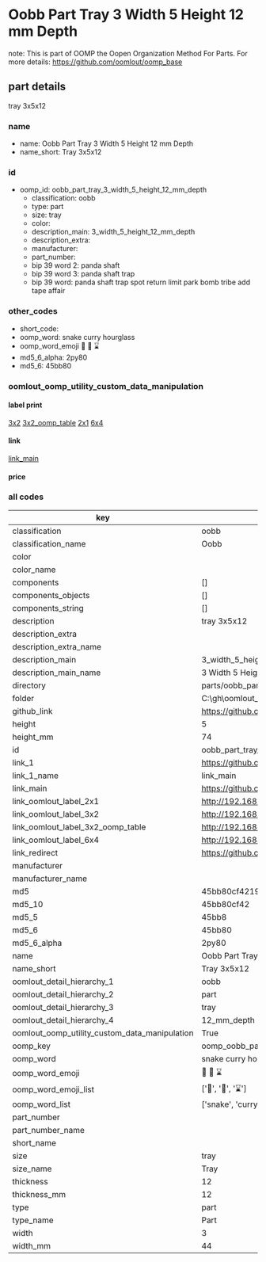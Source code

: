 # Oobb Part Tray 3 Width 5 Height 12 mm Depth  

note: This is part of OOMP the Oopen Organization Method For Parts. For more details: https://github.com/oomlout/oomp_base

##  part details
  



tray 3x5x12



### name
* name: Oobb Part Tray 3 Width 5 Height 12 mm Depth
* name_short: Tray 3x5x12 
### id
* oomp_id: oobb_part_tray_3_width_5_height_12_mm_depth
  * classification: oobb
  * type: part
  * size: tray
  * color: 
  * description_main: 3_width_5_height_12_mm_depth
  * description_extra: 
  * manufacturer: 
  * part_number: 
  * bip 39 word 2: panda shaft
  * bip 39 word 3: panda shaft trap
  * bip 39 word: panda shaft trap spot return limit park bomb tribe add tape affair

### other_codes
* short_code: 
* oomp_word: snake curry hourglass
* oomp_word_emoji :snake: :curry: :hourglass:
* md5_6_alpha: 2py80
* md5_6: 45bb80






### oomlout_oomp_utility_custom_data_manipulation
#### label print
[3x2](http://192.168.1.245:1112/?label=oomp%202py80)
[3x2_oomp_table](http://192.168.1.108:1112/?label=oomp%202py80)
[2x1](http://192.168.1.242:1112/?label=oomp%202py80)
[6x4](http://192.168.1.55:1112/?label=oomp%202py80)    

#### link

[link_main](https://github.com/oomlout/oomlout_oobb_version_4_generated_parts/tree/main/navigation_oomp/oobb/part/tray/3_width_5_height_12_mm_depth/part)                              

#### price







### all codes 
| key | value |  
| --- | --- |  
| classification | oobb |  
| classification_name | Oobb |  
| color |  |  
| color_name |  |  
| components | [] |  
| components_objects | [] |  
| components_string | [] |  
| description | tray 3x5x12 |  
| description_extra |  |  
| description_extra_name |  |  
| description_main | 3_width_5_height_12_mm_depth |  
| description_main_name | 3 Width 5 Height 12 mm Depth |  
| directory | parts/oobb_part_tray_3_width_5_height_12_mm_depth |  
| folder | C:\gh\oomlout_oobb_version_4_generated_parts\parts\oobb_part_tray_3_width_5_height_12_mm_depth |  
| github_link | https://github.com/oomlout/oomlout_oomp_part_src/tree/main/parts/oobb_part_tray_3_width_5_height_12_mm_depth |  
| height | 5 |  
| height_mm | 74 |  
| id | oobb_part_tray_3_width_5_height_12_mm_depth |  
| link_1 | https://github.com/oomlout/oomlout_oobb_version_4_generated_parts/tree/main/navigation_oomp/oobb/part/tray/3_width_5_height_12_mm_depth/part |  
| link_1_name | link_main |  
| link_main | https://github.com/oomlout/oomlout_oobb_version_4_generated_parts/tree/main/navigation_oomp/oobb/part/tray/3_width_5_height_12_mm_depth/part |  
| link_oomlout_label_2x1 | http://192.168.1.242:1112/?label=oomp%202py80 |  
| link_oomlout_label_3x2 | http://192.168.1.245:1112/?label=oomp%202py80 |  
| link_oomlout_label_3x2_oomp_table | http://192.168.1.108:1112/?label=oomp%202py80 |  
| link_oomlout_label_6x4 | http://192.168.1.55:1112/?label=oomp%202py80 |  
| link_redirect | https://github.com/oomlout/oomlout_oobb_version_4_generated_parts/tree/main/parts/oobb_tray_03_05_12 |  
| manufacturer |  |  
| manufacturer_name |  |  
| md5 | 45bb80cf4219340a07dc1d2dceb13cfb |  
| md5_10 | 45bb80cf42 |  
| md5_5 | 45bb8 |  
| md5_6 | 45bb80 |  
| md5_6_alpha | 2py80 |  
| name | Oobb Part Tray 3 Width 5 Height 12 mm Depth |  
| name_short | Tray 3x5x12  |  
| oomlout_detail_hierarchy_1 | oobb |  
| oomlout_detail_hierarchy_2 | part |  
| oomlout_detail_hierarchy_3 | tray |  
| oomlout_detail_hierarchy_4 | 12_mm_depth |  
| oomlout_oomp_utility_custom_data_manipulation | True |  
| oomp_key | oomp_oobb_part_tray_3_width_5_height_12_mm_depth |  
| oomp_word | snake curry hourglass |  
| oomp_word_emoji | :snake: :curry: :hourglass: |  
| oomp_word_emoji_list | [':snake:', ':curry:', ':hourglass:'] |  
| oomp_word_list | ['snake', 'curry', 'hourglass'] |  
| part_number |  |  
| part_number_name |  |  
| short_name |  |  
| size | tray |  
| size_name | Tray |  
| thickness | 12 |  
| thickness_mm | 12 |  
| type | part |  
| type_name | Part |  
| width | 3 |  
| width_mm | 44 |  
